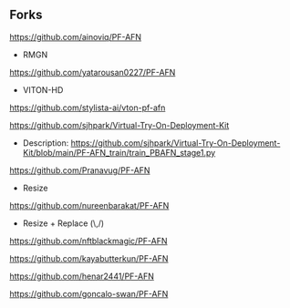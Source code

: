 
## Forks

https://github.com/ainoviq/PF-AFN

* RMGN

https://github.com/yatarousan0227/PF-AFN

* VITON-HD

https://github.com/stylista-ai/vton-pf-afn

https://github.com/sjhpark/Virtual-Try-On-Deployment-Kit

* Description: https://github.com/sjhpark/Virtual-Try-On-Deployment-Kit/blob/main/PF-AFN_train/train_PBAFN_stage1.py

https://github.com/Pranavug/PF-AFN

* Resize

https://github.com/nureenbarakat/PF-AFN

* Resize + Replace (\\,/)

https://github.com/nftblackmagic/PF-AFN

https://github.com/kayabutterkun/PF-AFN

https://github.com/henar2441/PF-AFN

https://github.com/goncalo-swan/PF-AFN
